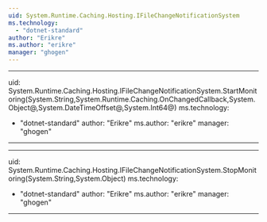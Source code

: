 ```yaml
---
uid: System.Runtime.Caching.Hosting.IFileChangeNotificationSystem
ms.technology: 
  - "dotnet-standard"
author: "Erikre"
ms.author: "erikre"
manager: "ghogen"
---
```


---
uid: System.Runtime.Caching.Hosting.IFileChangeNotificationSystem.StartMonitoring(System.String,System.Runtime.Caching.OnChangedCallback,System.Object@,System.DateTimeOffset@,System.Int64@)
ms.technology: 
  - "dotnet-standard"
author: "Erikre"
ms.author: "erikre"
manager: "ghogen"
---

---
uid: System.Runtime.Caching.Hosting.IFileChangeNotificationSystem.StopMonitoring(System.String,System.Object)
ms.technology: 
  - "dotnet-standard"
author: "Erikre"
ms.author: "erikre"
manager: "ghogen"
---
